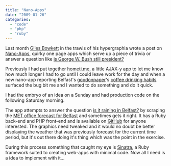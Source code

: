 ```yaml
---
title: "Nano-Apps"
date: "2009-01-26"
categories: 
  - "code"
  - "php"
  - "ruby"
---
```


Last month [Giles Bowkett](http://twitter.com/gilesgoatboy) in the trawls of his hypergraphia wrote a post on [Nano-Apps](http://gilesbowkett.blogspot.com/2008/12/nanoapps-i-love.html), quirky one page apps which serve up a piece of trivia or answer a question like [is George W. Bush still president?](http://www.isgeorgewbushstillpresident.com/)

Previously I had put together [hometi.me](http://hometi.me/), a little AJAX-y app to let me know how much longer I had to go until I could leave work for the day and when a new nano-app reporting Belfast's [goodonpaper](http://twitter.com/goodonpaper)'s [coffee drinking habits](http://www.isgoodonpaperhavingacoffeeincharlies.com/) surfaced the bug bit me and I wanted to do something and do it quick.

I had the embryo of an idea on a Sunday and had production code on the following Saturday morning.

The app attempts to answer the question [is it raining in Belfast?](http://isitraininginbelfast.com/) by scraping the [MET office forecast for Belfast](http://www.metoffice.gov.uk/weather/uk/ni/belfast_forecast_weather.html) and sometimes gets it right. It has a Ruby back-end and PHP front-end and is available on [GitHub](http://github.com/stevenwilkin/isitraininginbelfast.com/tree/master) for anyone interested. The graphics need tweaked and it would no doubt be better displaying the weather that was previously forecast for the current time period, but it's out there doing it's thing which was the point in the exercise.

During this process something that caught my eye is [Sinatra](http://github.com/bmizerany/sinatra/tree/master), a Ruby framework suited to creating web-apps with minimal code. Now all I need is a idea to implement with it...
